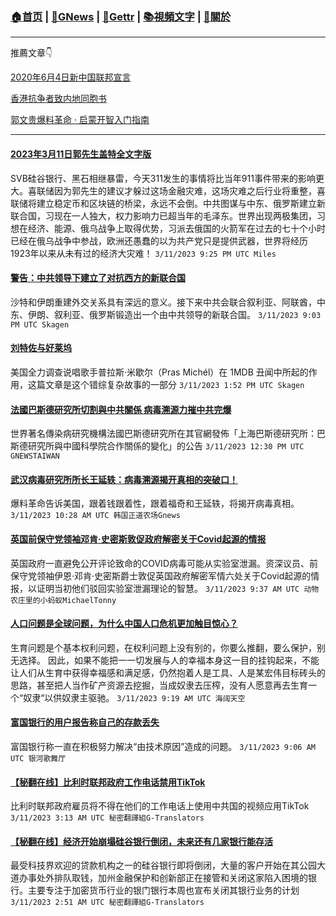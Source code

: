 ﻿###  [:house:首页](/README.md) | [:newspaper:GNews](/content/gnews/README.md) | [:statue_of_liberty:Gettr](/content/gettr/README.md) | [:books:視頻文字](/content/transcript/README.md) | [:pray:關於](/content/about.md)
---

推薦文章:point_down:

[2020年6月4日新中国联邦宣言](/content/docs/declaration-of-the-New-Federal-State-of-China/README.md)

[香港抗争者致内地同胞书](/master/2019/08/a_letter_from_the_hong_kong_people.md)

[郭文贵爆料革命 · 启蒙开智入门指南](https://github.com/Pangu2020together/guo-whistleblowing-revolution)

---

#### [2023年3月11日郭先生盖特全文字版](/content/gnews/1005326.md)
SVB硅谷银行、黑石相继暴雷，今天311发生的事情将比当年911事件带来的影响更大。喜联储因为郭先生的建议才躲过这场金融灾难，这场灾难之后行业将重整，喜联储将建立稳定币和区块链的桥梁，永远不会倒。中共图谋与中东、俄罗斯建立新联合国，习现在一人独大，权力影响力已超当年的毛泽东。世界出现两极集团，习想在经济、能源、俄乌战争上取得优势，习派去俄国的火箭军在过去的七十个小时已经在俄乌战争中参战，欧洲还愚蠢的以为共产党只是提供武器，世界将经历1923年以来从未有过的经济大灾难！ `3/11/2023 9:25 PM UTC Miles`

#### [警告：中共领导下建立了对抗西方的新联合国](/content/gnews/1005275.md)
沙特和伊朗重建外交关系具有深远的意义。接下来中共会联合叙利亚、阿联酋，中东、伊朗、叙利亚、俄罗斯锻造出一个由中共领导的新联合国。 `3/11/2023 9:03 PM UTC Skagen`

#### [刘特佐与好莱坞](/content/gnews/1004171.md)
美国全力调查说唱歌手普拉斯·米歇尔（Pras Michél）在 1MDB 丑闻中所起的作用，这篇文章是这个错综复杂故事的一部分 `3/11/2023 1:52 PM UTC Skagen`

#### [法國巴斯德研究所切割與中共關係  病毒溯源力摧中共完爆](/content/gnews/1003994.md)
世界著名傳染病研究機構法國巴斯德研究所在其官網發佈「上海巴斯德研究所：巴斯德研究所與中國科學院合作關係的變化」的公告 `3/11/2023 12:30 PM UTC GNEWSTAIWAN`

#### [武汉病毒研究所所长王延轶：病毒溯源揭开真相的突破口！](/content/gnews/1003830.md)
爆料革命告诉美国，跟着钱跟着性，跟着福奇和王延轶，将揭开病毒真相。 `3/11/2023 10:28 AM UTC 韩国正道农场Gnews`

#### [英国前保守党领袖邓肯·史密斯敦促政府解密关于Covid起源的情报](/content/gnews/1003725.md)
英国政府一直避免公开评论致命的COVID病毒可能从实验室泄漏。资深议员、前保守党领袖伊恩·邓肯·史密斯爵士敦促英国政府解密军情六处关于Covid起源的情报，以证明当初他们驳回实验室泄漏理论的智慧。 `3/11/2023 9:37 AM UTC 动物农庄里的小蚂蚁MichaelTonny`

#### [人口问题是全球问题，为什么中国人口危机更加触目惊心？](/content/gnews/1003679.md)
生育问题是个基本权利问题，在权利问题上没有别的，你要么推翻，要么保护，别无选择。 因此，如果不能把一一切发展与人的幸福本身这一目的挂钩起来，不能让人们从生育中获得幸福感和满足感，仍然抱着人是工具、人是某宏伟目标砖头的思路，甚至把人当作矿产资源去挖掘，当成奴隶去压榨，没有人愿意再去生育一个“奴隶“以供奴隶主驱驰。 `3/11/2023 9:19 AM UTC 海阔天空`

#### [富国银行的用户报告称自己的存款丢失](/content/gnews/1003655.md)
富国银行称一直在积极努力解决“由技术原因”造成的问题。 `3/11/2023 9:06 AM UTC 银河歌舞厅`

#### [【秘翻在线】比利时联邦政府工作电话禁用TikTok](/content/gnews/1002944.md)
比利时联邦政府雇员将不得在他们的工作电话上使用中共国的视频应用TikTok `3/11/2023 3:13 AM UTC 秘密翻譯組G-Translators`

#### [【秘翻在线】经济开始崩塌硅谷银行倒闭，未来还有几家银行能存活](/content/gnews/1002874.md)
最受科技界欢迎的贷款机构之一的硅谷银行即将倒闭，大量的客户开始在其公园大道办事处外排队取钱，加州金融保护和创新部正在接管和关闭这家陷入困境的银行。主要专注于加密货币行业的银门银行本周也宣布关闭其银行业务的计划 `3/11/2023 2:51 AM UTC 秘密翻譯組G-Translators`


